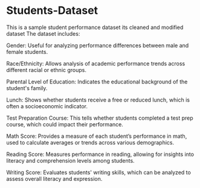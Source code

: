 # Students-Dataset
This is a sample student performance dataset its cleaned and modified dataset
The dataset includes:

Gender: Useful for analyzing performance differences between male and female students.

Race/Ethnicity: Allows analysis of academic performance trends across different racial or ethnic groups.

Parental Level of Education: Indicates the educational background of the student's family.

Lunch: Shows whether students receive a free or reduced lunch, which is often a socioeconomic indicator.

Test Preparation Course: This tells whether students completed a test prep course, which could impact their performance.

Math Score: Provides a measure of each student’s performance in math, used to calculate averages or trends across various demographics.

Reading Score: Measures performance in reading, allowing for insights into literacy and comprehension levels among students.

Writing Score: Evaluates students' writing skills, which can be analyzed to assess overall literacy and expression.
